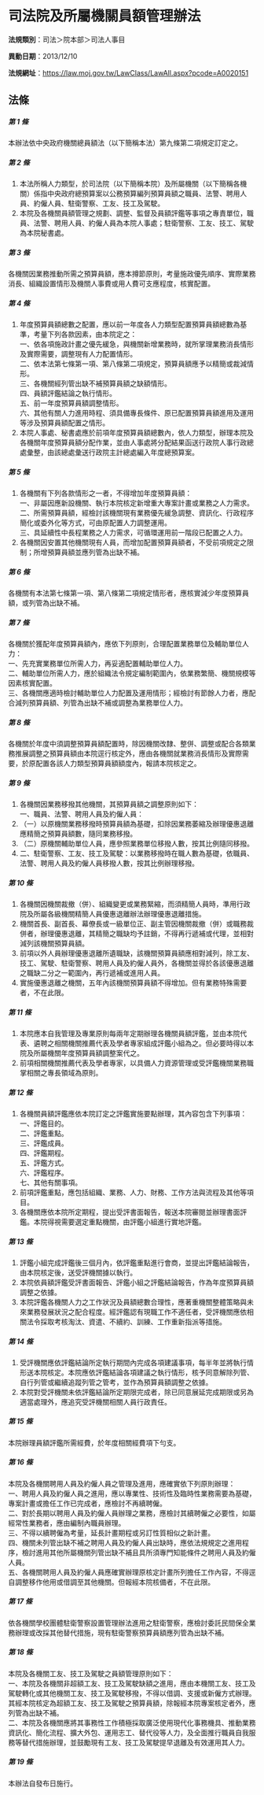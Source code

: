 # 司法院及所屬機關員額管理辦法

**法規類別**：司法＞院本部＞司法人事目

**異動日期**：2013/12/10  

**法規網址**：https://law.moj.gov.tw/LawClass/LawAll.aspx?pcode=A0020151





## 法條
##### 第 1 條
本辦法依中央政府機關總員額法（以下簡稱本法）第九條第二項規定訂定之。

##### 第 2 條
1. 本法所稱人力類型，於司法院（以下簡稱本院）及所屬機關（以下簡稱各機關）係指中央政府總預算案以公務預算編列預算員額之職員、法警、聘用人員、約僱人員、駐衛警察、工友、技工及駕駛。
1. 本院及各機關員額管理之規劃、調整、監督及員額評鑑等事項之專責單位，職員、法警、聘用人員、約僱人員為本院人事處；駐衛警察、工友、技工、駕駛為本院秘書處。

##### 第 3 條
各機關因業務推動所需之預算員額，應本撙節原則，考量施政優先順序、實際業務消長、組織設置情形及機關人事費或用人費可支應程度，核實配置。

##### 第 4 條
1. 年度預算員額總數之配置，應以前一年度各人力類型配置預算員額總數為基準，考量下列各款因素，由本院定之：  
一、依各項施政計畫之優先緩急，與機關新增業務時，就所掌理業務消長情形及實際需要，調整現有人力配置情形。  
二、依本法第七條第一項、第八條第二項規定，預算員額應予以精簡或裁減情形。  
三、各機關經列管出缺不補預算員額之缺額情形。  
四、員額評鑑結論之執行情形。  
五、前一年度預算員額調整情形。  
六、其他有關人力進用時程、須具備專長條件、原已配置預算員額進用及運用等涉及預算員額配置之情形。
1. 本院人事處、秘書處應於前項年度預算員額總數內，依人力類型，辦理本院及各機關年度預算員額分配作業，並由人事處將分配結果函送行政院人事行政總處彙整，由該總處彙送行政院主計總處編入年度總預算案。

##### 第 5 條
1. 各機關有下列各款情形之一者，不得增加年度預算員額：  
一、非屬因應新設機關、執行本院核定新增重大專案計畫或業務之人力需求。  
二、所需預算員額，經檢討該機關現有業務優先緩急調整、資訊化、行政程序簡化或委外化等方式，可由原配置人力調整運用。  
三、具延續性中長程業務之人力需求，可循環運用前一階段已配置之人力。
1. 各機關因安置其他機關現有人員，而增加配置預算員額者，不受前項規定之限制；所增預算員額並應列管為出缺不補。

##### 第 6 條
各機關有本法第七條第一項、第八條第二項規定情形者，應核實減少年度預算員額，或列管為出缺不補。

##### 第 7 條
各機關於獲配年度預算員額內，應依下列原則，合理配置業務單位及輔助單位人力：  
一、先充實業務單位所需人力，再妥適配置輔助單位人力。  
二、輔助單位所需人力，應於組織法令規定編制範圍內，依業務繁簡、機關規模等因素核實配置。  
三、各機關應適時檢討輔助單位人力配置及運用情形；經檢討有節餘人力者，應配合減列預算員額、列管為出缺不補或調整為業務單位人力。

##### 第 8 條
各機關於年度中須調整預算員額配置時，除因機關改隸、整併、調整或配合各類業務推展調整之預算員額由本院逕行核定外，應由各機關就業務消長情形及實際需要，於原配置各該人力類型預算員額額度內，報請本院核定之。

##### 第 9 條
1. 各機關因業務移撥其他機關，其預算員額之調整原則如下：  
一、職員、法警、聘用人員及約僱人員：
1. （一）以原機關業務移撥時預算員額為基礎，扣除因業務萎縮及辦理優惠退離應精簡之預算員額數，隨同業務移撥。
1. （二）原機關輔助單位人員，應參照業務單位移撥人數，按其比例隨同移撥。
1. 二、駐衛警察、工友、技工及駕駛：以業務移撥時在職人數為基礎，依職員、法警、聘用人員及約僱人員移撥人數，按其比例辦理移撥。

##### 第 10 條
1. 各機關因機關裁撤（併）、組織變更或業務緊縮，而須精簡人員時，準用行政院及所屬各級機關精簡人員優惠退離辦法辦理優惠退離措施。
1. 機關首長、副首長、幕僚長或一級單位正、副主管因機關裁撤（併）或職務裁併者，辦理優惠退離，其精簡之職缺均予註銷，不得再行遞補或代理，並相對減列該機關預算員額。
1. 前項以外人員辦理優惠退離所遺職缺，該機關預算員額應相對減列，除工友、技工、駕駛、駐衛警察、聘用人員及約僱人員外，各機關並得於各該優惠退離之職缺二分之一範圍內，再行遞補或進用人員。
1. 實施優惠退離之機關，五年內該機關預算員額不得增加。但有業務特殊需要者，不在此限。

##### 第 11 條
1. 本院應本自我管理及專業原則每兩年定期辦理各機關員額評鑑，並由本院代表、遴聘之相關機關推薦代表及學者專家組成評鑑小組為之。但必要時得以本院及所屬機關年度預算員額調整案代之。
1. 前項相關機關推薦代表及學者專家，以具備人力資源管理或受評鑑機關業務職掌相關之專長領域為原則。

##### 第 12 條
1. 各機關員額評鑑應依本院訂定之評鑑實施要點辦理，其內容包含下列事項：  
一、評鑑目的。  
二、評鑑重點。  
三、評鑑成員。  
四、評鑑期程。  
五、評鑑方式。  
六、評鑑程序。  
七、其他有關事項。
1. 前項評鑑重點，應包括組織、業務、人力、財務、工作方法與流程及其他等項目。
1. 各機關應依本院所定期程，提出受評書面報告，報送本院審閱並辦理書面評鑑。本院得視需要選定重點機關，由評鑑小組進行實地評鑑。

##### 第 13 條
1. 評鑑小組完成評鑑後三個月內，依評鑑重點進行會商，並提出評鑑結論報告，由本院核定後，送受評機關據以執行。
1. 本院依員額評鑑受評書面報告、評鑑小組之評鑑結論報告，作為年度預算員額調整之依據。
1. 本院評鑑各機關人力之工作狀況及員額總數合理性，應著重機關整體策略與未來業務發展狀況之配合程度。經評鑑認有現職工作不適任者，受評機關應依相關法令採取考核淘汰、資遣、不續約、訓練、工作重新指派等措施。

##### 第 14 條
1. 受評機關應依評鑑結論所定執行期間內完成各項建議事項，每半年並將執行情形送本院核定。本院應依評鑑結論各項建議之執行情形，核予同意解除列管、自行列管或繼續追蹤列管之管考，並作為預算員額調整之依據。
1. 本院對受評機關未依評鑑結論所定期限完成者，除已同意展延完成期限或另為適當處理外，應追究受評機關相關人員行政責任。

##### 第 15 條
本院辦理員額評鑑所需經費，於年度相關經費項下勻支。

##### 第 16 條
本院及各機關聘用人員及約僱人員之管理及進用，應確實依下列原則辦理：  
一、聘用人員及約僱人員之進用，應以專業性、技術性及臨時性業務需要為基礎，專案計畫或擔任工作已完成者，應檢討不再續聘僱。  
二、對於長期以聘用人員及約僱人員辦理之業務，應檢討其續聘僱之必要性，如屬經常性業務者，應由編制內職員辦理。  
三、不得以續聘僱為考量，延長計畫期程或另訂性質相似之新計畫。  
四、機關未列管出缺不補之聘用人員及約僱人員出缺時，應依法規規定之進用程序，檢討進用其他所屬機關列管出缺不補且具所須專門知能條件之聘用人員及約僱人員。  
五、各機關聘用人員及約僱人員應確實辦理原核定計畫所列擔任工作內容，不得逕自調整移作他用或借調至其他機關。但報經本院核備者，不在此限。

##### 第 17 條
依各機關學校團體駐衛警察設置管理辦法進用之駐衛警察，應檢討委託民間保全業務辦理或改採其他替代措施，現有駐衛警察預算員額應列管為出缺不補。

##### 第 18 條
本院及各機關工友、技工及駕駛之員額管理原則如下：  
一、本院及各機關非超額工友、技工及駕駛缺額之進用，應由本機關工友、技工及駕駛轉化或其他機關工友、技工及駕駛移撥，不得以借調、支援或新僱方式辦理。其經本院核定為超額工友、技工及駕駛之預算員額，除報經本院專案核定者外，應列管為出缺不補。  
二、本院及各機關應將其事務性工作積極採取廣泛使用現代化事務機具、推動業務資訊化、簡化流程、擴大外包、運用志工、替代役等人力，及全面推行職員自我服務等替代措施辦理，並鼓勵現有工友、技工及駕駛提早退離及有效運用其人力。

##### 第 19 條
本辦法自發布日施行。


